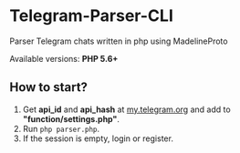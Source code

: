 # Telegram-Parser-CLI
Parser Telegram chats written in php using MadelineProto

Available versions: **PHP 5.6+**

## How to start?

1. Get **api_id** and **api_hash** at [my.telegram.org](https://my.telegram.org/auth) and add to **"function/settings.php"**.
2. Run <code>php parser.php</code>.
3. If the session is empty, login or register.
